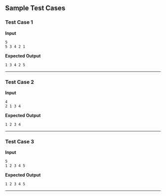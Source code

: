 ## Sample Test Cases

### Test Case 1
**Input**
```
5
5 3 4 2 1
```
**Expected Output**
```
1 3 4 2 5
```

---

### Test Case 2
**Input**
```
4
2 1 3 4
```
**Expected Output**
```
1 2 3 4
```

---

### Test Case 3
**Input**
```
5
1 2 3 4 5
```
**Expected Output**
```
1 2 3 4 5
```

---